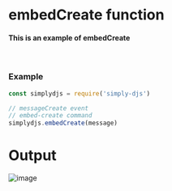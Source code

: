 # embedCreate function
#### This is an example of embedCreate
<br>

### Example
```js
const simplydjs = require('simply-djs')

// messageCreate event
// embed-create command
simplydjs.embedCreate(message)
```

# Output
![image](https://user-images.githubusercontent.com/71836991/130612479-52cb2d40-91e6-45c2-9f11-69e193e92dfe.png)
